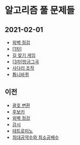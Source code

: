 # 알고리즘 풀 문제들
## 2021-02-01

+ [외벽 점검](https://programmers.co.kr/learn/courses/30/lessons/60062)
+ [[1차]](https://programmers.co.kr/learn/courses/30/lessons/17680)
+ [길 찾기 게임](https://programmers.co.kr/learn/courses/30/lessons/42892)
+ [[3차]방금그곡](https://programmers.co.kr/learn/courses/30/lessons/17683)
+ [사다리 조작](https://www.acmicpc.net/problem/15684)
+ [톱니바퀴](https://www.acmicpc.net/problem/14891)






## 이전
+ [괄호 변환](https://programmers.co.kr/learn/courses/30/lessons/60058)
+ [후보키](https://programmers.co.kr/learn/courses/30/lessons/42890)
+ [외벽 점검](https://programmers.co.kr/learn/courses/30/lessons/60062)
+ [감시](https://www.acmicpc.net/problem/15683)
+ [테트로미노](https://www.acmicpc.net/problem/14500)
+ [최대공약수와 최소공배수](https://www.acmicpc.net/problem/2609)
